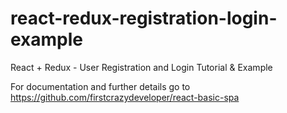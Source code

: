 # react-redux-registration-login-example

React + Redux - User Registration and Login Tutorial & Example

For documentation and further details go to https://github.com/firstcrazydeveloper/react-basic-spa